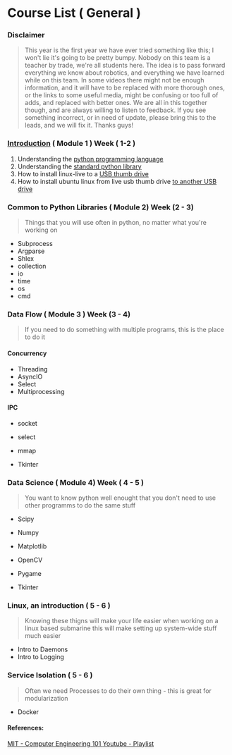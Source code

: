# Course List ( General )

### Disclaimer
>This year is the first year we have ever tried something like this; I won't lie it's going to be pretty bumpy. Nobody on this team is a teacher by trade, we're all students here. The idea is to pass forward
everything we know about robotics, and everything we have learned while on this team. In some videos
there might not be enough information, and it will have to be replaced with more thorough ones, or the links to some useful media, might be confusing or too full of adds, and replaced with better ones. We are all in this together though, and are always willing to listen to feedback. If you see something incorrect, or in need of update, please bring this to the leads, and we will fix it. Thanks guys!


### [Introduction](https://youtu.be/5F0ppPCUX60 "Module 1") ( Module 1 ) Week ( 1-2 )
  1. Understanding the [python programming language](https://docs.python.org/3/reference/index.html#reference-index)
  2. Understanding the [standard python library](https://docs.python.org/3/library/)
  3. How to install linux-live to a [USB thumb drive](https://itsfoss.com/create-live-usb-of-ubuntu-in-windows/)
  4. How to install ubuntu linux from live usb thumb drive [to another USB drive](https://www.tecmint.com/install-linux-os-on-usb-drive/)


### Common to Python Libraries ( Module 2) Week (2 - 3)
> Things that you will use often in python, no matter what you're working on

  - Subprocess
  - Argparse
  - Shlex
  - collection
  - io
  - time
  - os
  - cmd

### Data Flow  ( Module 3 ) Week (3 - 4)
> If you need to do something with multiple programs, this is the place to do it

#### Concurrency
  - Threading
  - AsyncIO
  - Select
  - Multiprocessing

#### IPC
  - socket
  - select
  - mmap

  - Tkinter

### Data Science ( Module 4) Week ( 4 - 5 )
> You want to know python well enought that you don't need to use other programms to do the same stuff
 - Scipy
 - Numpy
 - Matplotlib
 - OpenCV
 - Pygame

 - Tkinter

### Linux, an introduction ( 5 - 6 )
> Knowing these thigns will make your life easier when working on a linux based submarine
> this will make setting up system-wide stuff much easier

 - Intro to Daemons
 - Intro to Logging

### Service Isolation ( 5 - 6 )
> Often we need Processes to do their own thing - this is great for modularization

 - Docker

#### References:
[MIT - Computer Engineering 101 ](https://www.youtube.com/redirect?redir_token=QUFFLUhqbS1CSjQzai1Hb21TZTk2cy1aazcxMkF5N19td3xBQ3Jtc0ttUjQ2Nnc0d0JFWU5tTDhDVUpaYWtnbUZFVHNuel9xNGNCckVtYjUtcHJ0bEVMVEl6c0stc0ZpMDREMkpoamgtbDBGaV9kM1JfVW5VdHFKSHBDYVFvMXN2ZjN4eVI2NzJXSGtqTDhKOUxnVWVtQ2x1VQ%3D%3D&q=http%3A%2F%2Focw.mit.edu%2F6-01SCS11&event=playlist_description "MIT PAGE")[Youtube - Playlist](https://www.youtube.com/playlist?list=PL9B24A6A9D5754E70 "The Mit Youtube Playlist")

